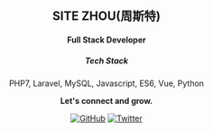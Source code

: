 <h2 align="center">SITE ZHOU(周斯特)</h2>
<h4 align="center">Full Stack Developer</h4>
<h5 align="center">Tech Stack</h5>
<p align="center">PHP7, Laravel, MySQL, Javascript, ES6, Vue, Python</p>
<p align="center"><strong>Let's connect and grow.</strong></p>
<p align="center">
	<a href="https://github.com/yuanzhou3118"><img src="https://img.shields.io/github/followers/yuanzhou3118.svg?label=GitHub&style=social" alt="GitHub"></a>
	<a href="https://twitter.com/site_yuanzhou"><img src="https://img.shields.io/twitter/follow/site_yuanzhou?label=Twitter&style=social" alt="Twitter"></a>
</p>
